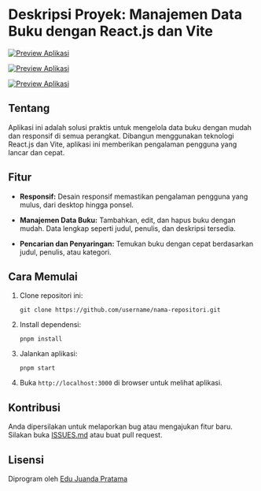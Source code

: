 # Deskripsi Proyek: Manajemen Data Buku dengan React.js dan Vite

[![Preview Aplikasi](link_ke_gambar_preview.png)](https://private-user-images.githubusercontent.com/155618959/323615348-6f3b7133-28f0-4347-946d-6b9e6eb4c874.png?jwt=eyJhbGciOiJIUzI1NiIsInR5cCI6IkpXVCJ9.eyJpc3MiOiJnaXRodWIuY29tIiwiYXVkIjoicmF3LmdpdGh1YnVzZXJjb250ZW50LmNvbSIsImtleSI6ImtleTUiLCJleHAiOjE3MTM0NDYwNDQsIm5iZiI6MTcxMzQ0NTc0NCwicGF0aCI6Ii8xNTU2MTg5NTkvMzIzNjE1MzQ4LTZmM2I3MTMzLTI4ZjAtNDM0Ny05NDZkLTZiOWU2ZWI0Yzg3NC5wbmc_WC1BbXotQWxnb3JpdGhtPUFXUzQtSE1BQy1TSEEyNTYmWC1BbXotQ3JlZGVudGlhbD1BS0lBVkNPRFlMU0E1M1BRSzRaQSUyRjIwMjQwNDE4JTJGdXMtZWFzdC0xJTJGczMlMkZhd3M0X3JlcXVlc3QmWC1BbXotRGF0ZT0yMDI0MDQxOFQxMzA5MDRaJlgtQW16LUV4cGlyZXM9MzAwJlgtQW16LVNpZ25hdHVyZT1jNzhmMWJlMTY0YWRiN2Q4NmM3MTA5MTM3YTUxNDBmMGIwYTQ3YmZmYTFlNzEyNzdkMjcxM2Y3ZmJiOTViNGY3JlgtQW16LVNpZ25lZEhlYWRlcnM9aG9zdCZhY3Rvcl9pZD0wJmtleV9pZD0wJnJlcG9faWQ9MCJ9.cQAs6DoIWBDJDTTtbz5i0Q86uAVt9b7xGkwyRdYonQ4)

[![Preview Aplikasi](link_ke_gambar_preview.png)](https://private-user-images.githubusercontent.com/155618959/323615384-8382f4ac-23e8-4d5a-9aa9-6e61881e111b.png?jwt=eyJhbGciOiJIUzI1NiIsInR5cCI6IkpXVCJ9.eyJpc3MiOiJnaXRodWIuY29tIiwiYXVkIjoicmF3LmdpdGh1YnVzZXJjb250ZW50LmNvbSIsImtleSI6ImtleTUiLCJleHAiOjE3MTM0NDY0MTYsIm5iZiI6MTcxMzQ0NjExNiwicGF0aCI6Ii8xNTU2MTg5NTkvMzIzNjE1Mzg0LTgzODJmNGFjLTIzZTgtNGQ1YS05YWE5LTZlNjE4ODFlMTExYi5wbmc_WC1BbXotQWxnb3JpdGhtPUFXUzQtSE1BQy1TSEEyNTYmWC1BbXotQ3JlZGVudGlhbD1BS0lBVkNPRFlMU0E1M1BRSzRaQSUyRjIwMjQwNDE4JTJGdXMtZWFzdC0xJTJGczMlMkZhd3M0X3JlcXVlc3QmWC1BbXotRGF0ZT0yMDI0MDQxOFQxMzE1MTZaJlgtQW16LUV4cGlyZXM9MzAwJlgtQW16LVNpZ25hdHVyZT01ZThmZDVmMDY5ZDY3MDFiYWRjYzhjNzI2MzA3MzIyNDg2NTExODJkMWVjNGI4MDg4ZjY3NzMxNzNlNTExNzM0JlgtQW16LVNpZ25lZEhlYWRlcnM9aG9zdCZhY3Rvcl9pZD0wJmtleV9pZD0wJnJlcG9faWQ9MCJ9.hXeckvQX6eGKNyjot2OH09sBNnj-dwQtXIr6Yn7KasY)

[![Preview Aplikasi](link_ke_gambar_preview.png)](https://private-user-images.githubusercontent.com/155618959/323615284-a4e7a395-aebd-4d81-b98b-ff3c77b6e783.png?jwt=eyJhbGciOiJIUzI1NiIsInR5cCI6IkpXVCJ9.eyJpc3MiOiJnaXRodWIuY29tIiwiYXVkIjoicmF3LmdpdGh1YnVzZXJjb250ZW50LmNvbSIsImtleSI6ImtleTUiLCJleHAiOjE3MTM0NDY0MTYsIm5iZiI6MTcxMzQ0NjExNiwicGF0aCI6Ii8xNTU2MTg5NTkvMzIzNjE1Mjg0LWE0ZTdhMzk1LWFlYmQtNGQ4MS1iOThiLWZmM2M3N2I2ZTc4My5wbmc_WC1BbXotQWxnb3JpdGhtPUFXUzQtSE1BQy1TSEEyNTYmWC1BbXotQ3JlZGVudGlhbD1BS0lBVkNPRFlMU0E1M1BRSzRaQSUyRjIwMjQwNDE4JTJGdXMtZWFzdC0xJTJGczMlMkZhd3M0X3JlcXVlc3QmWC1BbXotRGF0ZT0yMDI0MDQxOFQxMzE1MTZaJlgtQW16LUV4cGlyZXM9MzAwJlgtQW16LVNpZ25hdHVyZT1lM2FkYjhlOTFlYzM1OGE3YTQwZmNmYjRjMGMyZTcxNjY4NmNjNTIxNmI5NDkxN2I1MjdmYjA4Y2E1NzE3Y2MxJlgtQW16LVNpZ25lZEhlYWRlcnM9aG9zdCZhY3Rvcl9pZD0wJmtleV9pZD0wJnJlcG9faWQ9MCJ9.7kwifdt3LFdHdhEIpDy8YdEkBo7eWrO02kfhnnFBmOU)

## Tentang

Aplikasi ini adalah solusi praktis untuk mengelola data buku dengan mudah dan responsif di semua perangkat. Dibangun menggunakan teknologi React.js dan Vite, aplikasi ini memberikan pengalaman pengguna yang lancar dan cepat.

## Fitur

- **Responsif:** Desain responsif memastikan pengalaman pengguna yang mulus, dari desktop hingga ponsel.
  
- **Manajemen Data Buku:** Tambahkan, edit, dan hapus buku dengan mudah. Data lengkap seperti judul, penulis, dan deskripsi tersedia.

- **Pencarian dan Penyaringan:** Temukan buku dengan cepat berdasarkan judul, penulis, atau kategori.

## Cara Memulai

1. Clone repositori ini:

    ```
    git clone https://github.com/username/nama-repositori.git
    ```

2. Install dependensi:

    ```
    pnpm install
    ```

3. Jalankan aplikasi:

    ```
    pnpm start
    ```

4. Buka `http://localhost:3000` di browser untuk melihat aplikasi.

## Kontribusi

Anda dipersilakan untuk melaporkan bug atau mengajukan fitur baru. Silakan buka [ISSUES.md](link_ke_issues.md) atau buat pull request.

## Lisensi

Diprogram oleh [Edu Juanda Pratama](https://github.com/yastar123)

